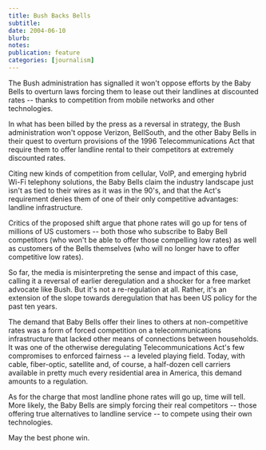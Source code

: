 ```yaml
---
title: Bush Backs Bells
subtitle: 
date: 2004-06-10
blurb: 
notes: 
publication: feature
categories: [journalism]
---
```


The Bush administration has signalled it won't oppose efforts by the Baby Bells to overturn laws forcing them to lease out their landlines at discounted rates -- thanks to competition from mobile networks and other technologies.

In what has been billed by the press as a reversal in strategy, the Bush administration won't oppose Verizon, BellSouth, and the other Baby Bells in their quest to overturn provisions of the 1996 Telecommunications Act that require them to offer landline rental to their competitors at extremely discounted rates.

Citing new kinds of competition from cellular, VoIP, and emerging hybrid Wi-Fi telephony solutions, the Baby Bells claim the industry landscape just isn't as tied to their wires as it was in the 90's, and that the Act's requirement denies them of one of their only competitive advantages: landline infrastructure.

Critics of the proposed shift argue that phone rates will go up for tens of millions of US customers -- both those who subscribe to Baby Bell competitors (who won't be able to offer those compelling low rates) as well as customers of the Bells themselves (who will no longer have to offer competitive low rates).

So far, the media is misinterpreting the sense and impact of this case, calling it a reversal of earlier deregulation and a shocker for a free market advocate like Bush. But it's not a re-regulation at all. Rather, it's an extension of the slope towards deregulation that has been US policy for the past ten years.

The demand that Baby Bells offer their lines to others at non-competitive rates was a form of forced competition on a telecommunications infrastructure that lacked other means of connections between households. It was one of the otherwise deregulating Telecommunications Act's few compromises to enforced fairness -- a leveled playing field. Today, with cable, fiber-optic, satellite and, of course, a half-dozen cell carriers available in pretty much every residential area in America, this demand amounts to a regulation.

As for the charge that most landline phone rates will go up, time will tell. More likely, the Baby Bells are simply forcing their real competitors -- those offering true alternatives to landline service -- to compete using their own technologies.

May the best phone win.
